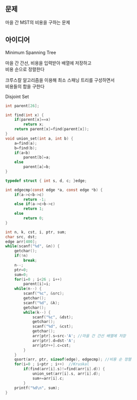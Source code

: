 ## 문제
마을 간 MST의 비용을 구하는 문제

## 아이디어
Minimum Spanning Tree  

마을 간 간선, 비용을 입력받아 배열에 저장하고  
비용 순으로 정렬한다  

크루스칼 알고리즘을 이용해 최소 스패닝 트리를 구성하면서  
비용들의 합을 구한다  

Disjoint Set
```c
int parent[26];

int find(int x) {
	if(parent[x]==x)
		return x;
	return parent[x]=find(parent[x]);
}
void union_set(int a, int b) {
	a=find(a);
	b=find(b);
	if(a<b)
		parent[b]=a;
	else
		parent[a]=b;
}
```
```c
typedef struct { int s, d, c; }edge;

int edgecmp(const edge *a, const edge *b) {
	if(a->c<b->c)
		return -1;
	else if(a->c>b->c)
		return 1;
	else
		return 0;
}

int n, k, cst, i, ptr, sum;
char src, dst;
edge arr[400];
while(scanf("%d", &n)) {
	getchar();
	if(!n)
		break;
	n--;
	ptr=0;
	sum=0;
	for(i=0 ; i<26 ; i++)
		parent[i]=i;
	while(n--) {
		scanf("%c", &src);
		getchar();
		scanf("%d", &k);
		getchar();
		while(k--) {
			scanf("%c", &dst);
			getchar();
			scanf("%d", &cst);
			getchar();
			arr[ptr].s=src-'A';	//마을 간 간선 배열에 저장
			arr[ptr].d=dst-'A';
			arr[ptr++].c=cst;
		}
	}
	qsort(arr, ptr, sizeof(edge), edgecmp);	//비용 순 정렬
	for(i=0 ; i<ptr ; i++)	//Kruskal
		if(find(arr[i].s)!=find(arr[i].d)) {
			union_set(arr[i].s, arr[i].d);
			sum+=arr[i].c;
		}
	printf("%d\n", sum);
}
```